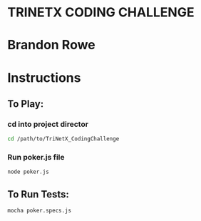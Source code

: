 # TRINETX CODING CHALLENGE
# Brandon Rowe

# Instructions

## To Play:

### cd into project director

```bash
cd /path/to/TriNetX_CodingChallenge
```

### Run poker.js file

```bash
node poker.js
```

## To Run Tests:

```bash
mocha poker.specs.js
```

